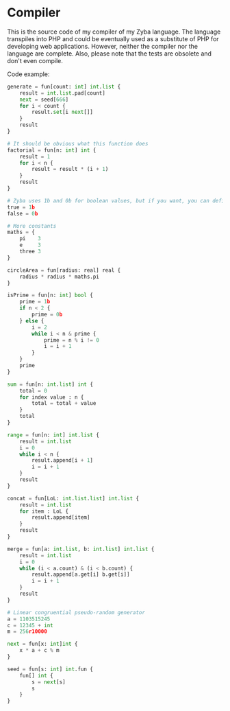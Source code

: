 # Compiler
This is the source code of my compiler of my Zyba language. The language transpiles into PHP and could be eventually used as a substitute of PHP for developing web applications. However, neither the compiler nor the language are complete. Also, please note that the tests are obsolete and don't even compile.

Code example:
```python
generate = fun[count: int] int.list {
	result = int.list.pad[count]
	next = seed[666]
	for i < count {
		result.set[i next[]]
	}
	result
}

# It should be obvious what this function does
factorial = fun[n: int] int {
    result = 1
    for i < n {
        result = result * (i + 1)
    }
    result
}

# Zyba uses 1b and 0b for boolean values, but if you want, you can define your own true and false constants
true = 1b
false = 0b

# More constants
maths = {
    pi    3
    e     3
    three 3
}

circleArea = fun[radius: real] real {
    radius * radius * maths.pi
}

isPrime = fun[n: int] bool {
    prime = 1b
    if n < 2 {
        prime = 0b
    } else {
        i = 2
        while i < n & prime {
            prime = n % i != 0
            i = i + 1
        }
    }
    prime
}

sum = fun[n: int.list] int {
    total = 0
    for index value : n {
        total = total + value
    }
    total
}

range = fun[n: int] int.list {
    result = int.list
    i = 0
    while i < n {
        result.append[i + 1]
        i = i + 1
    }
    result
}

concat = fun[LoL: int.list.list] int.list {
    result = int.list
    for item : LoL {
        result.append[item]
    }
    result
}

merge = fun[a: int.list, b: int.list] int.list {
    result = int.list
    i = 0
    while (i < a.count) & (i < b.count) {
        result.append[a.get[i] b.get[i]]
        i = i + 1
    }
    result
}

# Linear congruential pseudo-random generator
a = 1103515245
c = 12345 + int
m = 256r10000

next = fun[x: int]int {
    x * a + c % m
}

seed = fun[s: int] int.fun {
    fun[] int {
        s = next[s]
        s
    }
}

```
